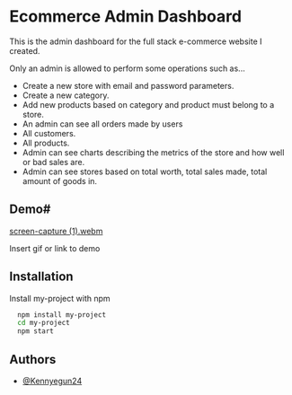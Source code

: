 
# Ecommerce Admin Dashboard

This is the admin dashboard for the full stack e-commerce website I created.

Only an admin is allowed to perform some operations such as...
- Create a new store with email and password parameters.
- Create a new category.
- Add new products based on category and product must belong to a store.
- An admin can see all orders made by users
- All customers.
- All products.
- Admin can see charts describing the metrics of the store and how well or bad sales are.
- Admin can see stores based on total worth, total sales made, total amount of goods in.
## Demo#

[screen-capture (1).webm](https://github.com/kennyegun24/e-commerce-admin-dashboard/assets/109461921/a2d6e3cd-fa5e-49f2-8f3b-c092f0ccd345)

<!-- <video src='' /> -->

Insert gif or link to demo

## Installation

Install my-project with npm

```bash
  npm install my-project
  cd my-project
  npm start
```

## Authors

- [@Kennyegun24](https://www.github.com/kennyegun24)


